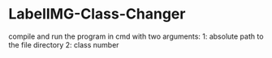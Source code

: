 # LabelIMG-Class-Changer


compile and run the program in cmd with two arguments:
    1: absolute path to the file directory
    2: class number

